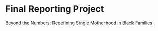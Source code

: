# Final Reporting Project

[Beyond the Numbers: Redefining Single Motherhood in Black Families](https://github.com/ccbuchaniec/datavisualization-fall2021/blob/67568a219acbc38772291fbbdaa6d2915a14c219/Sean%20Project.pdf)
